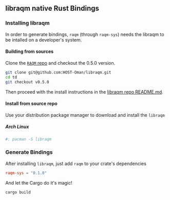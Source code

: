 ## libraqm native Rust Bindings

### Installing libraqm

In order to generate bindings, `raqm` (through `raqm-sys`) needs the libraqm to be intalled on a developer's system.

#### Building from sources
Clone the [`RAQM` repo](https://github.com/HOST-Oman/libraqm) and checkout the 0.5.0 version.
```bash
git clone git@github.com:HOST-Oman/libraqm.git
cd td
git checkout v0.5.0
```
Then proceed with the install instructions in the [libraqm repo README.md](https://github.com/HOST-Oman/libraqm/tree/v0.5.0).

#### Install from source repo
Use your distribution package manager to download and install the `libraqm`
##### Arch Linux
```bash
#: pacman -S libraqm
```

### Generate Bindings

After installing `libraqm`, just add `raqm` to your crate's dependencies

```toml
raqm-sys = "0.1.0"
```

And let the Cargo do it's magic!
```bash
cargo build
```
